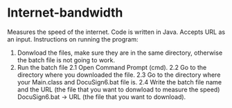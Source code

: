 # Internet-bandwidth
Measures the speed of the internet. Code is written in Java. Accepts URL as an input. 
Instructions on running the program:
1. Donwload the files, make sure they are in the same directory, otherwise the batch file is not going to work.
2. Run the batch file
  2.1 Open Command Prompt (cmd).
  2.2 Go to the directory where you downloaded the file.
  2.3 Go to the directory where your Main.class and DocuSign6.bat file is.
  2.4 Write the batch file name and the URL (the file that you want to donwload to measure the speed)
  DocuSign6.bat -> URL (the file that you want to download).
